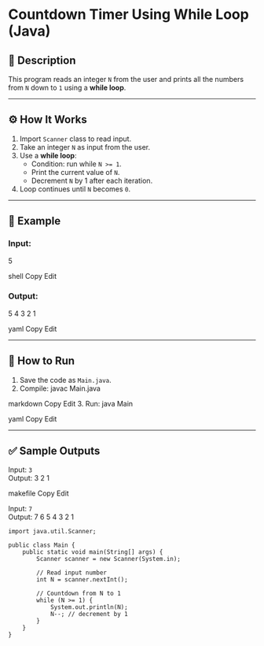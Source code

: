# Countdown Timer Using While Loop (Java)

## 📌 Description
This program reads an integer `N` from the user and prints all the numbers from `N` down to `1` using a **while loop**.

---

## ⚙️ How It Works
1. Import `Scanner` class to read input.
2. Take an integer `N` as input from the user.
3. Use a **while loop**:
   - Condition: run while `N >= 1`.
   - Print the current value of `N`.
   - Decrement `N` by 1 after each iteration.
4. Loop continues until `N` becomes `0`.

---

## 🧮 Example
### Input:
5

shell
Copy
Edit

### Output:
5
4
3
2
1

yaml
Copy
Edit

---

## 🚀 How to Run
1. Save the code as `Main.java`.
2. Compile:
javac Main.java

markdown
Copy
Edit
3. Run:
java Main

yaml
Copy
Edit

---

## ✅ Sample Outputs
Input: `3`  
Output:
3
2
1

makefile
Copy
Edit

Input: `7`  
Output:
7
6
5
4
3
2
1
```
import java.util.Scanner;

public class Main {
    public static void main(String[] args) {
        Scanner scanner = new Scanner(System.in);

        // Read input number
        int N = scanner.nextInt();

        // Countdown from N to 1
        while (N >= 1) {
            System.out.println(N);
            N--; // decrement by 1
        }
    }
}
```
